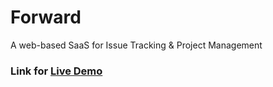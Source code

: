 # Forward

A web-based SaaS for Issue Tracking & Project Management

### Link for [Live Demo](https://forward-demo-app.netlify.app/)
